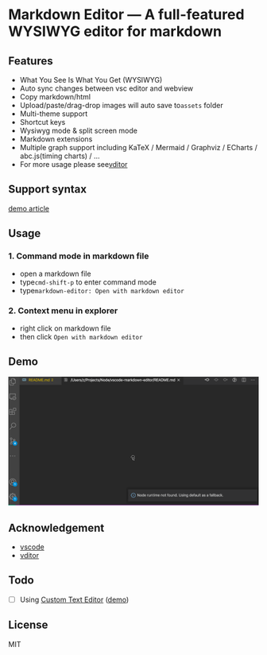 # Markdown Editor — A full-featured WYSIWYG editor for markdown

## Features

* What You See Is What You Get (WYSIWYG)
* Auto sync changes between vsc editor and webview
* Copy markdown/html
* Upload/paste/drag-drop images will auto save to`assets` folder
* Multi-theme support
* Shortcut keys
* Wysiwyg mode & split screen mode
* Markdown extensions
* Multiple graph support including KaTeX / Mermaid / Graphviz / ECharts / abc.js(timing charts) / ...
* For more usage please see[vditor](https://github.com/Vanessa219/vditor)

## Support syntax

[demo article](https://ld246.com/guide/markdown)

## Usage

### 1. Command mode in markdown file

* open a markdown file
* type`cmd-shift-p` to enter command mode
* type`markdown-editor: Open with markdown editor`

### 2. Context menu in explorer

* right click on markdown file
* then click `Open with markdown editor`

## Demo

![demo](./demo.gif)

## Acknowledgement

* [vscode](https://github.com/microsoft/vscode)
* [vditor](https://github.com/Vanessa219/vditor)

## Todo

* [ ] Using [Custom Text Editor](https://code.visualstudio.com/api/extension-guides/custom-editors#custom-text-editor) ([demo](https://github.com/gera2ld/markmap-vscode))

## License

MIT
